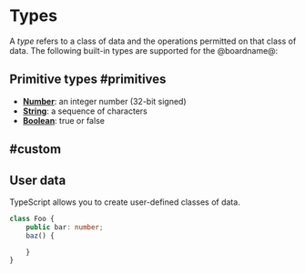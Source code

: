 # Types

A *type* refers to a class of data and the operations permitted on that class of data. 
The following built-in types are supported for the @boardname@:

## Primitive types #primitives

* **[Number](/types/number)**: an integer number (32-bit signed)
* **[String](/types/string)**: a sequence of characters
* **[Boolean](/types/boolean)**: true or false

## #custom

## User data

TypeScript allows you to create user-defined classes of data. 

```typescript
class Foo {
    public bar: number;
    baz() {

    }
}
```